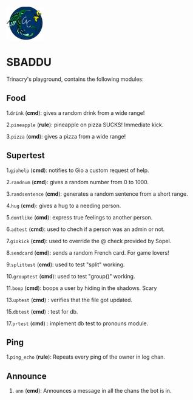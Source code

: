 ![alt text](https://github.com/giovannetor/Trinacry/blob/main/perlogo_small.png)

# SBADDU

Trinacry's playground, contains the following modules:

## Food

1.`drink` (**cmd**): gives a random drink from a wide range! 

2.`pineapple` (**rule**): pineapple on pizza SUCKS! Immediate kick. 

3.`pizza` (**cmd**): gives a pizza from a wide range!

## Supertest

1.`giohelp` (**cmd**): notifies to Gio a custom request of help. 

2.`randnum` (**cmd**): gives a random number from 0 to 1000. 

3.`randsentence` (**cmd**): generates a random sentence from a short range. 

4.`hug` (**cmd**): gives a hug to a needing person. 

5.`dontlike` (**cmd**): express true feelings to another person. 

6.`adtest` (**cmd**): used to chech if a person was an admin or not. 

7.`giokick` (**cmd**): used to override the @ check provided by Sopel. 

8.`sendcard` (**cmd**): sends a random French card. For game lovers! 

9.`splittest` (**cmd**): used to test "split" working. 

10.`grouptest` (**cmd**): used to test "group()" working.

11.`boop` (**cmd**): boops a user by hiding in the shadows. Scary

13.`uptest` (**cmd**) : verifies that the file got updated.

15.`dbtest` (**cmd**) : test for db.

17.`prtest` (**cmd**) : implement db test to pronouns module.


## Ping

1.`ping_echo` (**rule**): Repeats every ping of the owner in log chan.

## Announce

1. `ann` (**cmd**): Announces a message in all the chans the bot is in. 
